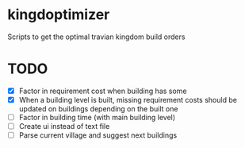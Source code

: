 # kingdoptimizer
Scripts to get the optimal travian kingdom build orders

# TODO
- [x] Factor in requirement cost when building has some
- [x] When a building level is built, missing requirement costs should be updated on buildings depending on the built one
- [ ] Factor in building time (with main building level)
- [ ] Create ui instead of text file
- [ ] Parse current village and suggest next buildings
